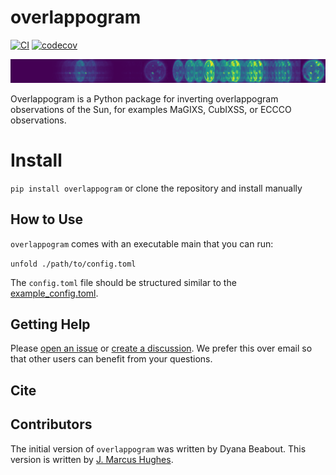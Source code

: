 # overlappogram

[![CI](https://github.com/jmbhughes/overlappogram/actions/workflows/CI.yml/badge.svg)](https://github.com/jmbhughes/overlappogram/actions/workflows/CI.yml)
[![codecov](https://codecov.io/gh/jmbhughes/overlappogram/graph/badge.svg?token=u1qQvzybz4)](https://codecov.io/gh/jmbhughes/overlappogram)

![overlappogram example](overlappogram.png)

Overlappogram is a Python package for inverting overlappogram observations of the Sun,
for examples MaGIXS, CubIXSS, or ECCCO observations.

# Install

`pip install overlappogram` or clone the repository and install manually

## How to Use

`overlappogram` comes with an executable main that you can run:

`unfold ./path/to/config.toml`

The `config.toml` file should be structured similar to the [example_config.toml](example_config.toml).


## Getting Help
Please [open an issue](https://github.com/jmbhughes/overlappogram/issues/new)
or [create a discussion](https://github.com/jmbhughes/overlappogram/discussions/new/choose).
We prefer this over email so that other users can benefit from your questions.

## Cite

## Contributors

The initial version of `overlappogram` was written by Dyana Beabout.
This version is written by [J. Marcus Hughes](https://github.com/jmbhughes).
